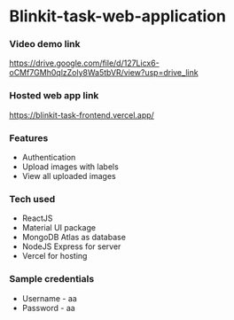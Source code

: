# Blinkit-task-web-application
### Video demo link
https://drive.google.com/file/d/127Licx6-oCMf7GMh0qlzZoly8Wa5tbVR/view?usp=drive_link

### Hosted web app link
https://blinkit-task-frontend.vercel.app/

### Features
- Authentication
- Upload images with labels
- View all uploaded images

### Tech used
- ReactJS
- Material UI package
- MongoDB Atlas as database
- NodeJS Express for server
- Vercel for hosting

### Sample credentials
- Username - aa
- Password - aa
